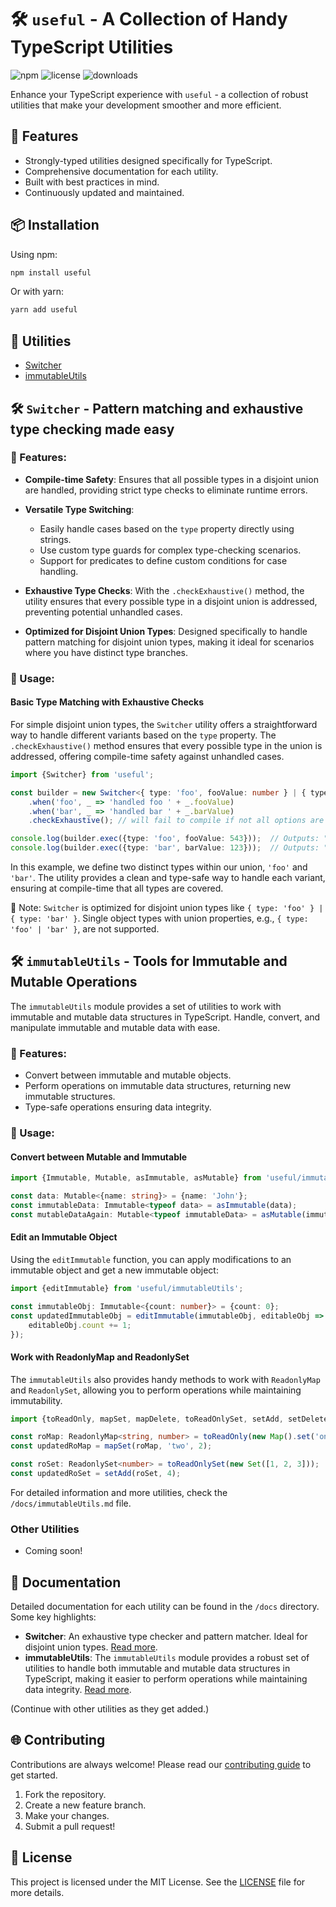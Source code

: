 # 🛠️ `useful` - A Collection of Handy TypeScript Utilities

![npm](https://img.shields.io/npm/v/useful)
![license](https://img.shields.io/npm/l/useful)
![downloads](https://img.shields.io/npm/dw/useful)

Enhance your TypeScript experience with `useful` - a collection of robust utilities that make your development smoother and more efficient.

## 🌟 Features

- Strongly-typed utilities designed specifically for TypeScript.
- Comprehensive documentation for each utility.
- Built with best practices in mind.
- Continuously updated and maintained.

## 📦 Installation

Using npm:

```bash
npm install useful
```

Or with yarn:

```bash
yarn add useful
```

## 🚀 Utilities

- [Switcher](#-Switcher---pattern-matching-and-exhaustive-type-checking-made-easy)
- [immutableUtils](#-immutableutils---tools-for-immutable-and-mutable-operations)

## 🛠️ `Switcher` - Pattern matching and exhaustive type checking made easy

### 📌 Features:

- **Compile-time Safety**: Ensures that all possible types in a disjoint union are handled, providing strict type checks to eliminate runtime errors.

- **Versatile Type Switching**:
    - Easily handle cases based on the `type` property directly using strings.
    - Use custom type guards for complex type-checking scenarios.
    - Support for predicates to define custom conditions for case handling.

- **Exhaustive Type Checks**: With the `.checkExhaustive()` method, the utility ensures that every possible type in a disjoint union is addressed, preventing potential unhandled cases.

- **Optimized for Disjoint Union Types**: Designed specifically to handle pattern matching for disjoint union types, making it ideal for scenarios where you have distinct type branches.

### 🧪 Usage:

#### Basic Type Matching with Exhaustive Checks

For simple disjoint union types, the `Switcher` utility offers a straightforward way to handle different variants based on the `type` property. The `.checkExhaustive()` method ensures that every possible type in the union is addressed, offering compile-time safety against unhandled cases.

```typescript
import {Switcher} from 'useful';

const builder = new Switcher<{ type: 'foo', fooValue: number } | { type: 'bar', barValue: number }>()
    .when('foo', _ => 'handled foo ' + _.fooValue)
    .when('bar', _ => 'handled bar ' + _.barValue)
    .checkExhaustive(); // will fail to compile if not all options are handled 

console.log(builder.exec({type: 'foo', fooValue: 543}));  // Outputs: "handled foo 543"
console.log(builder.exec({type: 'bar', barValue: 123}));  // Outputs: "handled bar 123"
```

In this example, we define two distinct types within our union, `'foo'` and `'bar'`. The utility provides a clean and type-safe way to handle each variant, ensuring at compile-time that all types are covered.

🚫 Note: `Switcher` is optimized for disjoint union types like `{ type: 'foo' } | { type: 'bar' }`. Single object types with union properties, e.g., `{ type: 'foo' | 'bar' }`, are not supported. 

## 🛠️ `immutableUtils` - Tools for Immutable and Mutable Operations

The `immutableUtils` module provides a set of utilities to work with immutable and mutable data structures in TypeScript. Handle, convert, and manipulate immutable and mutable data with ease.

### 📌 Features:

- Convert between immutable and mutable objects.
- Perform operations on immutable data structures, returning new immutable structures.
- Type-safe operations ensuring data integrity.

### 🧪 Usage:

#### Convert between Mutable and Immutable

```typescript
import {Immutable, Mutable, asImmutable, asMutable} from 'useful/immutableUtils';

const data: Mutable<{name: string}> = {name: 'John'};
const immutableData: Immutable<typeof data> = asImmutable(data);
const mutableDataAgain: Mutable<typeof immutableData> = asMutable(immutableData);
```

#### Edit an Immutable Object

Using the `editImmutable` function, you can apply modifications to an immutable object and get a new immutable object:

```typescript
import {editImmutable} from 'useful/immutableUtils';

const immutableObj: Immutable<{count: number}> = {count: 0};
const updatedImmutableObj = editImmutable(immutableObj, editableObj => {
    editableObj.count += 1;
});
```

#### Work with ReadonlyMap and ReadonlySet

The `immutableUtils` also provides handy methods to work with `ReadonlyMap` and `ReadonlySet`, allowing you to perform operations while maintaining immutability.

```typescript
import {toReadOnly, mapSet, mapDelete, toReadOnlySet, setAdd, setDelete} from 'useful/immutableUtils';

const roMap: ReadonlyMap<string, number> = toReadOnly(new Map().set('one', 1));
const updatedRoMap = mapSet(roMap, 'two', 2);

const roSet: ReadonlySet<number> = toReadOnlySet(new Set([1, 2, 3]));
const updatedRoSet = setAdd(roSet, 4);
```

For detailed information and more utilities, check the `/docs/immutableUtils.md` file.


### Other Utilities

- Coming soon!

## 📖 Documentation

Detailed documentation for each utility can be found in the `/docs` directory. Some key highlights:

- **Switcher**: An exhaustive type checker and pattern matcher. Ideal for disjoint union types. [Read more](/docs/Switcher.md).
- **immutableUtils**: The `immutableUtils` module provides a robust set of utilities to handle both immutable and mutable data structures in TypeScript, making it easier to perform operations while maintaining data integrity.
  [Read more](/docs/immutableUtils.md).

(Continue with other utilities as they get added.)

## 🌐 Contributing

Contributions are always welcome! Please read our [contributing guide](CONTRIBUTING.md) to get started.

1. Fork the repository.
2. Create a new feature branch.
3. Make your changes.
4. Submit a pull request!

## 📝 License

This project is licensed under the MIT License. See the [LICENSE](LICENSE) file for more details.
